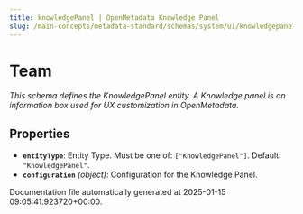 ```yaml
---
title: knowledgePanel | OpenMetadata Knowledge Panel
slug: /main-concepts/metadata-standard/schemas/system/ui/knowledgepanel
---
```


# Team

*This schema defines the KnowledgePanel entity. A Knowledge panel is an information box used for UX customization in OpenMetadata.*

## Properties

- **`entityType`**: Entity Type. Must be one of: `["KnowledgePanel"]`. Default: `"KnowledgePanel"`.
- **`configuration`** *(object)*: Configuration for the Knowledge Panel.


Documentation file automatically generated at 2025-01-15 09:05:41.923720+00:00.
